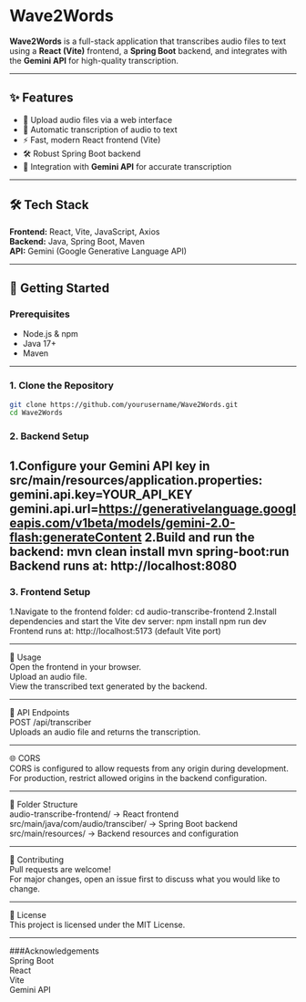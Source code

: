 # Wave2Words

**Wave2Words** is a full-stack application that transcribes audio files to text using a **React (Vite)** frontend, a **Spring Boot** backend, and integrates with the **Gemini API** for high-quality transcription.

---

## ✨ Features
- 🎤 Upload audio files via a web interface  
- 📝 Automatic transcription of audio to text  
- ⚡ Fast, modern React frontend (Vite)  
- 🛠️ Robust Spring Boot backend  
- 🤖 Integration with **Gemini API** for accurate transcription  

---

## 🛠 Tech Stack
**Frontend:** React, Vite, JavaScript, Axios  
**Backend:** Java, Spring Boot, Maven  
**API:** Gemini (Google Generative Language API)  

---

## 🚀 Getting Started

### **Prerequisites**
- Node.js & npm  
- Java 17+  
- Maven  

---

### **1. Clone the Repository**
```bash
git clone https://github.com/yourusername/Wave2Words.git
cd Wave2Words
```

### 2. Backend Setup
  1.Configure your Gemini API key in src/main/resources/application.properties:
    gemini.api.key=YOUR_API_KEY
    gemini.api.url=https://generativelanguage.googleapis.com/v1beta/models/gemini-2.0-flash:generateContent
  2.Build and run the backend:
    mvn clean install
    mvn spring-boot:run
Backend runs at: http://localhost:8080
---

### 3. Frontend Setup
  1.Navigate to the frontend folder:
  cd audio-transcribe-frontend
  2.Install dependencies and start the Vite dev server:
  npm install
  npm run dev
Frontend runs at: http://localhost:5173 (default Vite port)

---

📌 Usage  
Open the frontend in your browser.  
Upload an audio file.  
View the transcribed text generated by the backend.  

---

📡 API Endpoints  
POST /api/transcriber  
Uploads an audio file and returns the transcription.  

---

🌐 CORS  
CORS is configured to allow requests from any origin during development.  
For production, restrict allowed origins in the backend configuration.  

---

📂 Folder Structure  
audio-transcribe-frontend/   → React frontend  
src/main/java/com/audio/transciber/  → Spring Boot backend  
src/main/resources/          → Backend resources and configuration  

---

🤝 Contributing  
Pull requests are welcome!  
For major changes, open an issue first to discuss what you would like to change.

---

📜 License  
This project is licensed under the MIT License.

--- 
###Acknowledgements  
Spring Boot  
React  
Vite  
Gemini API  

